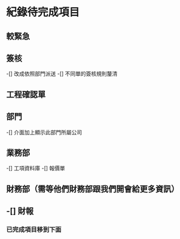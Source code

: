 # 紀錄待完成項目

## 較緊急

## 簽核

-[] 改成依照部門派送
-[] 不同單的簽核規則釐清

## 工程確認單

## 部門
-[] 介面加上顯示此部門所屬公司

## 業務部
-[] 工項資料庫
-[] 報價單

## 財務部（需等他們財務部跟我們開會給更多資訊）

-[] 財報
----

### 已完成項目移到下面

